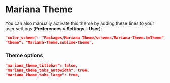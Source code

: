 # Mariana Theme

You can also manually activate this theme by adding these lines to your user settings (**Preferences > Settings - User**):

```json
"color_scheme": "Packages/Mariana Theme/schemes/Mariana-Theme.tmTheme",
"theme": "Mariana-Theme.sublime-theme",
```


### Theme options

```json
"mariana_theme_titlebar": false,
"mariana_theme_tabs_autowidth": true,
"mariana_theme_tabs_large": true,
```
